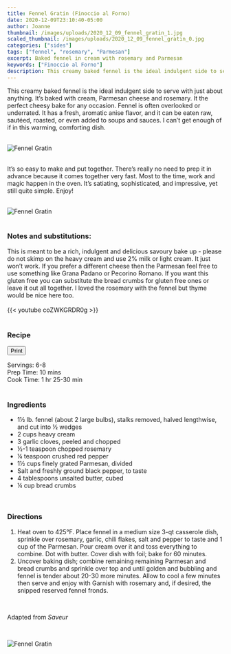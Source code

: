 ```yaml
---
title: Fennel Gratin (Finoccio al Forno)
date: 2020-12-09T23:10:40-05:00
author: Joanne
thumbnail: /images/uploads/2020_12_09_fennel_gratin_1.jpg
scaled_thumbnail: /images/uploads/2020_12_09_fennel_gratin_0.jpg
categories: ["sides"]
tags: ["fennel", "rosemary", "Parmesan"]
excerpt: Baked fennel in cream with rosemary and Parmesan
keywords: ["Finoccio al Forno"]
description: This creamy baked fennel is the ideal indulgent side to serve with just about anything. It’s baked with cream, Parmesan cheese and rosemary. It the perfect cheesy bake for any occasion
---
```

<span class="blog-text">

This creamy baked fennel is the ideal indulgent side to serve with just about anything. It’s baked with cream, Parmesan cheese and rosemary. It the perfect cheesy bake for any occasion. Fennel is often overlooked or underrated. It has a fresh, aromatic anise flavor, and it can be eaten raw, sautéed, roasted, or even added to soups and sauces. I can’t get enough of if in this warming, comforting dish. 
</br>
</br>

![Fennel Gratin](/images/uploads/2020_12_09_fennel_gratin_2.jpg)
</br>
</br>

It’s so easy to make and put together. There’s really no need to prep it in advance because it comes together very fast. Most to the time, work and magic happen in the oven. It’s satiating, sophisticated, and impressive, yet still quite simple. Enjoy! 
</br>
</br>

![Fennel Gratin](/images/uploads/2020_12_09_fennel_gratin_3.jpg)
</br>
</br>

### Notes and substitutions:
This is meant to be a rich, indulgent and delicious savoury bake up - please do not skimp on the heavy cream and use 2% milk or light cream. It just won’t work. If you prefer a different cheese then the Parmesan feel free to use something like Grana Padano or Pecorino Romano. If you want this gluten free you can substitute the bread crumbs for gluten free ones or leave it out all together. I loved the rosemary with the fennel but thyme would be nice here too.
</br>
</br>
{{< youtube coZWKGRDR0g >}}
</br>
</br>
</span>

### Recipe
<div print_button><form>
<input type="button" value="Print" class="btn__print" onClick="window.print()">
</form></div>

<div>Servings: <span itemprop="recipeYield">6-8</div>
<div>Prep Time: <meta itemprop="prepTime" content="PT10M">10 mins</div>
<div>Cook Time: <meta itemprop="cookTime" content="PT90M">1 hr 25-30 min</div>
</br>

### Ingredients

* <span itemprop="recipeIngredient">1&frac12; lb. fennel (about 2 large bulbs), stalks removed, halved lengthwise, and cut into &frac12; wedges</span>
* <span itemprop="recipeIngredient">2 cups heavy cream</span>
* <span itemprop="recipeIngredient">3 garlic cloves, peeled and chopped</span>
* <span itemprop="recipeIngredient">&frac12;-1 teaspoon chopped rosemary</span>
* <span itemprop="recipeIngredient">&frac14; teaspoon crushed red pepper</span>
* <span itemprop="recipeIngredient">1&frac12; cups finely grated Parmesan, divided</span>
* <span itemprop="recipeIngredient">Salt and freshly ground black pepper, to taste</span>
* <span itemprop="recipeIngredient">4 tablespoons unsalted butter, cubed</span>
* <span itemprop="recipeIngredient">&frac14; cup bread crumbs</span>
</br>

### Directions

1.	Heat oven to 425°F. Place fennel in a medium size 3-qt casserole dish, sprinkle over rosemary, garlic, chili flakes, salt and pepper to taste and 1 cup of the Parmesan. Pour cream over it and toss everything to combine. Dot with butter. Cover dish with foil; bake for 60 minutes.
2.	Uncover baking dish; combine remaining  remaining Parmesan and bread crumbs and sprinkle over top and until golden and bubbling and fennel is tender about 20-30 more minutes. Allow to cool a few minutes then serve and enjoy with Garnish with rosemary and, if desired, the snipped reserved fennel fronds.
</br>

Adapted from _Saveur_

</br>

![Fennel Gratin](/images/uploads/2020_12_09_fennel_gratin_4.jpg)